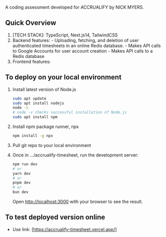 A coding assessment developed for ACCRUALIFY by NICK MYERS.

## Quick Overview

1. [TECH STACK]: TypeScript, Next.js14, TailwindCSS
2. Backend features:
       - Uploading, fetching, and deletion of user authenticated timesheets in an online Redis database.
       - Makes API calls to Google Accounts for user account creation
       - Makes API calls to a Redis database 
4. Frontend features:


## To deploy on your local environment

1. Install latest version of Node.js
    ```bash
    sudo apt update
    sudo apt install nodejs
    node -v
    # node -v checks successful installation of Node.js
    sudo apt install npm
    ```
2. Install npm package runner, npx
    ```bash
    npm install -g npx
    ```
3. Pull git repo to your local environment
4. Once in .../accrualify-timesheet, run the development server:

    ```bash
    npm run dev
    # or
    yarn dev
    # or
    pnpm dev
    # or
    bun dev
    ```

    Open [http://localhost:3000](http://localhost:3000) with your browser to see the result.


## To test deployed version online

- Use link: [https://accrualify-timesheet.vercel.app/] 
